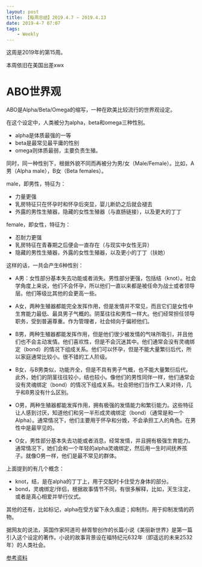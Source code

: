 ```yaml
---
layout: post
title: 【每周总结】2019.4.7 ~ 2019.4.13
date: 2019-4-7 07:07
tags:
    - Weekly
---
```


这周是2019年的第15周。

本周依旧在美国出差xwx

# ABO世界观

ABO是Alpha/Beta/Omega的缩写，一种在欧美比较流行的世界观设定。

在这个设定中，人类被分为alpha，beta和omega三种性别。

* alpha是体质最强的一等
* beta是最常见最平庸的性别
* omega则体质最弱，主要负责生殖。

同时，同一种性别下，根据外貌不同而再被分为男/女（Male/Female）。比如，A男（Alpha male），B女（Beta females）。

male，即男性，特征为：

* 力量更强
* 乳房特征只在怀孕时和怀孕后突显，婴儿断奶之后就会褪去
* 外露的男性生殖器，隐藏的女性生殖器（与直肠链接），以及更大的丁丁

female，即女性，特征为：

* 忍耐力更强
* 乳房特征在青春期之后便会一直存在（与现实中女性无异）
* 隐藏的男性生殖器，外露的女性生殖器，以及更小的丁丁（扶她）

这样的话，一共会产生6种性别：

* A男：女性部分基本失去功能或者消失。男性部分更强，包括结（knot）。社会学角度上来说，他们不会怀孕，所以他们一直以来都是被任命为战士或者领导层。他们等级比其他的会更高一些。

* A女，两种生殖器都能完全发挥作用，但是发情并不常见，而且它们是女性中生育能力最低、最具男子气概的。阴茎往往和男性一样大。他们经常担任领导职务，受到普遍尊重。作为管理者，社会倾向于偏袒他们。

* B男，两种生殖器都能发挥作用，但是他们很少被发情的气味所吸引，并且他们也不会主动发情。他们喜欢性，但是不会沉迷其中。他们通常会没有灵魂绑定（bond）的情况下组成关系。他们可以怀孕，但是不能大量繁衍后代，所以家庭通常比较小。很不错的工人阶级。

* B女，与B男类似，功能齐全，但是不具有男子气概，也不能大量繁衍后代。此外，她们的阴茎往往较小，结也较小。像他们的男性同伴一样，他们通常会没有灵魂绑定（bond）的情况下组成关系。社会把他们当作工人来对待，几乎和B男没有什么区别。

* O男，两种生殖器都能发挥作用，拥有极强的发情能力和繁衍能力。这些特征让人感到讨厌，知道他们和另一半形成灵魂绑定（bond）（通常是和一个Alpha）。通常情况下，他们主要用于怀孕和分娩，不会承担工人的角色。在男性中是最罕见的。

* O女，男性部分基本失去功能或者消息，经常发情，并且拥有极强生育能力。通常情况下，她们会和一个年轻的alpha灵魂绑定，然后用一生时间抚养孩子。就像O男一样，他们是最不常见的群体。

上面提到的有几个概念：

* knot，结，是在alpha的丁丁上，用于交配时卡住受方身体的部分。
* bond，灵魂绑定/伴侣，根据故事情节不同，有很多解释，比如，天生注定，或者是真心相爱并举行仪式。

其他的还有，比如标记，alpha在受方留下永久痕迹；抑制剂，用于抑制发情的药物。

据网友的说法，英国作家阿道司·赫胥黎创作的长篇小说《美丽新世界》是第一篇引入这个设定的著作。小说的故事背景设在福特纪元632年（即遥远的未来2532年）的人类社会。

[参考资料](https://velvet-mace.livejournal.com/346617.html)